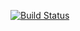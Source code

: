 [![Build Status](https://travis-ci.org/nothinux/learnci.svg?branch=master)](https://travis-ci.org/nothinux/learnci)
